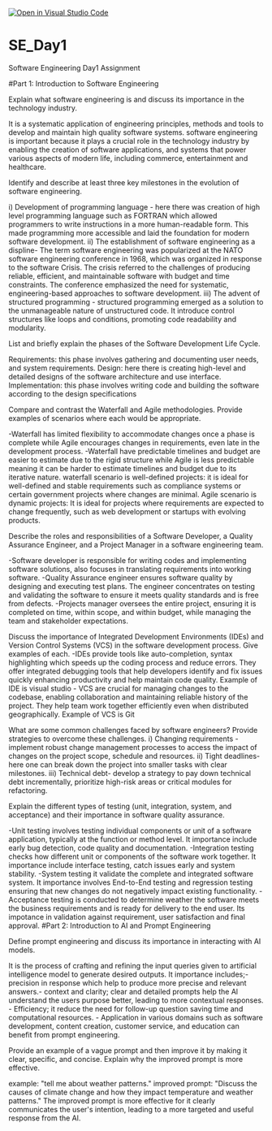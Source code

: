 [![Open in Visual Studio Code](https://classroom.github.com/assets/open-in-vscode-2e0aaae1b6195c2367325f4f02e2d04e9abb55f0b24a779b69b11b9e10269abc.svg)](https://classroom.github.com/online_ide?assignment_repo_id=15558744&assignment_repo_type=AssignmentRepo)
# SE_Day1
Software Engineering Day1 Assignment

#Part 1: Introduction to Software Engineering

Explain what software engineering is and discuss its importance in the technology industry.

It is a systematic application of engineering principles, methods and tools to develop and maintain high quality software systems. software engineering is important because it plays a crucial role in the technology industry by enabling the creation of software applications, and systems that power various aspects of modern life, including commerce, entertainment and healthcare.

Identify and describe at least three key milestones in the evolution of software engineering.

i) Development of programming language - here there was creation of high level programming language such as FORTRAN which allowed programmers to write instructions in a more human-readable form. This made programming more accessible and laid the foundation for modern software development. ii) The establishment of software engineering as a displine- The term software engineering was popularized at the NATO software engineering conference in 1968, which was organized in response to the software Crisis. The crisis referred to the challenges of producing reliable, efficient, and maintainable software with budget and time constraints. The conference emphasized the need for systematic, engineering-based approaches to software development. iii) The advent of structured programming - structured programming emerged as a solution to the unmanageable nature of unstructured code. It introduce control structures like loops and conditions, promoting code readability and modularity.

List and briefly explain the phases of the Software Development Life Cycle.

Requirements: this phase involves gathering and documenting user needs, and system requirements. Design: here there is creating high-level and detailed designs of the software architecture and use interface. Implementation: this phase involves writing code and building the software according to the design specifications

Compare and contrast the Waterfall and Agile methodologies. Provide examples of scenarios where each would be appropriate.

-Waterfall has limited flexibility to accommodate changes once a phase is complete while Agile encourages changes in requirements, even late in the development process. -Waterfall have predictable timelines and budget are easier to estimate due to the rigid structure while Agile is less predictable meaning it can be harder to estimate timelines and budget due to its iterative nature. waterfall scenario is well-defined projects: it is ideal for well-defined and stable requirements such as compliance systems or certain government projects where changes are minimal. Agile scenario is dynamic projects: It is ideal for projects where requirements are expected to change frequently, such as web development or startups with evolving products.

Describe the roles and responsibilities of a Software Developer, a Quality Assurance Engineer, and a Project Manager in a software engineering team.

-Software developer is responsible for writing codes and implementing software solutions, also focuses in translating requirements into working software. -Quality Assurance engineer ensures software quality by designing and executing test plans. The engineer concentrates on testing and validating the software to ensure it meets quality standards and is free from defects. -Projects manager oversees the entire project, ensuring it is completed on time, within scope, and within budget, while managing the team and stakeholder expectations.

Discuss the importance of Integrated Development Environments (IDEs) and Version Control Systems (VCS) in the software development process. Give examples of each. -IDEs provide tools like auto-completion, syntax highlighting which speeds up the coding process and reduce errors. They offer integrated debugging tools that help developers identify and fix issues quickly enhancing productivity and help maintain code quality. Example of IDE is visual studio  - VCS are crucial for managing changes to the codebase, enabling collaboration and maintaining reliable history of the project. They help team work together efficiently even when distributed geographically. Example of VCS is Git

What are some common challenges faced by software engineers? Provide strategies to overcome these challenges. i) Changing requirements -implement robust change management processes to access the impact of changes on the project scope, schedule and resources. ii) Tight deadlines- here one can break down the project into smaller tasks with clear milestones. iii) Technical debt- develop a strategy to pay down technical debt incrementally, prioritize high-risk areas or critical modules for refactoring.

Explain the different types of testing (unit, integration, system, and acceptance) and their importance in software quality assurance.

-Unit testing involves testing individual components or unit of a software application, typically at the function or method level. It importance include early bug detection, code quality and documentation. -Integration testing checks how different unit or components of the software work together. It importance include interface testing, catch issues early and system stability. -System testing it validate the complete and integrated software system. It importance involves End-to-End testing and regression testing ensuring that new changes do not negatively impact existing functionality. -Acceptance testing is conducted to determine weather the software meets the business requirements and is ready for delivery to the end user. Its impotance in validation against requirement, user satisfaction and final approval.
#Part 2: Introduction to AI and Prompt Engineering

Define prompt engineering and discuss its importance in interacting with AI models.

It is the process of crafting and refining the input queries given to artificial intelligence model to generate desired outputs. It importance includes;- precision in response which help to produce more precise and relevant answers.- context and clarity; clear and detailed prompts help the Al understand the users purpose better, leading to more contextual responses. - Efficiency; it reduce the need for follow-up question saving time and computational resources. - Application in various domains such as software development, content creation, customer service, and education can benefit from prompt engineering.

Provide an example of a vague prompt and then improve it by making it clear, specific, and concise. Explain why the improved prompt is more effective.

example: "tell me about weather patterns." improved prompt: "Discuss the causes of climate change and how they impact temperature and weather patterns." The improved prompt is more effective for it clearly communicates the user's intention, leading to a more targeted and useful response from the Al.
